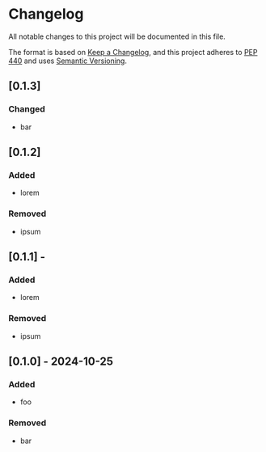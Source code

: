 # Changelog

All notable changes to this project will be documented in this file.

The format is based on [Keep a Changelog](https://keepachangelog.com/en/1.0.0/),
and this project adheres to [PEP 440](https://www.python.org/dev/peps/pep-0440/)
and uses [Semantic Versioning](https://semver.org/spec/v2.0.0.html).


## [0.1.3]

### Changed
* bar

## [0.1.2]

### Added
* lorem

### Removed
* ipsum

## [0.1.1] - 

### Added
* lorem

### Removed
* ipsum

## [0.1.0] - 2024-10-25

### Added
* foo

### Removed
* bar